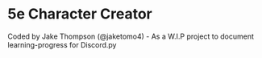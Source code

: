 # 5e Character Creator
Coded by Jake Thompson (@jaketomo4) - As a W.I.P project to document learning-progress for Discord.py